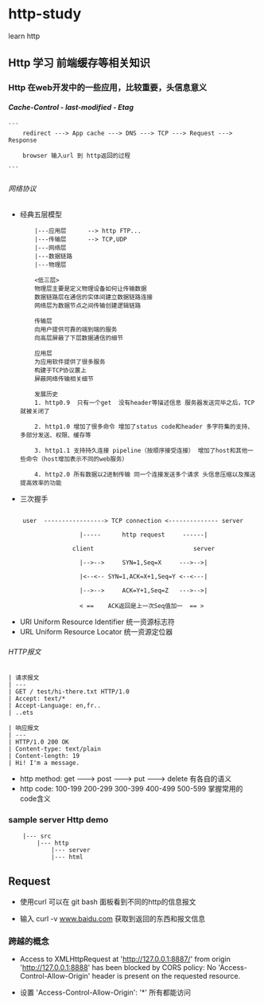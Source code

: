 # http-study
learn http

## Http 学习 前端缓存等相关知识

### Http 在web开发中的一些应用，比较重要，头信息意义

##### Cache-Control - last-modified - Etag

    ```
        redirect ---> App cache ---> DNS ---> TCP ---> Request ---> Response

        browser 输入url 到 http返回的过程

    ```

###### 网络协议

+ 经典五层模型
    ```
        |---应用层      --> http FTP...        
        |---传输层      --> TCP,UDP       
        |---网络层             
        |---数据链路           
        |---物理层 

        <低三层>
        物理层主要是定义物理设备如何让传输数据
        数据链路层在通信的实体间建立数据链路连接
        网络层为数据节点之间传输创建逻辑链路

        传输层
        向用户提供可靠的端到端的服务
        向高层屏蔽了下层数据通信的细节

        应用层
        为应用软件提供了很多服务
        构建于TCP协议置上
        屏蔽网络传输相关细节

        发展历史
        1. http0.9  只有一个get  没有header等描述信息 服务器发送完毕之后，TCP就被关闭了

        2. http1.0 增加了很多命令 增加了status code和header 多字符集的支持、多部分发送、权限、缓存等

        3. http1.1 支持持久连接 pipeline（按顺序接受连接） 增加了host和其他一些命令（host增加表示不同的web服务）

        4. http2.0 所有数据以2进制传输 同一个连接发送多个请求 头信息压缩以及推送提高效率的功能 

    ```
+ 三次握手

```

    user  -----------------> TCP connection <-------------- server

                    |-----      http request     ------|

                  client                            server

                    |-->-->     SYN=1,Seq=X     --->-->|

                    |<--<-- SYN=1,ACK=X+1,Seq=Y <--<---|

                    |-->-->     ACK=Y+1,Seq=Z   --->-->|

                    < ==    ACK返回是上一次Seq值加一  == > 

```

+ URI Uniform Resource Identifier 统一资源标志符
+ URL Uniform Resource Locator 统一资源定位器

###### HTTP报文

    | 请求报文 
    | ---
    | GET / test/hi-there.txt HTTP/1.0 
    | Accept: text/* 
    | Accept-Language: en,fr.. 
    | ..ets 

    | 响应报文 
    | ---
    | HTTP/1.0 200 OK 
    | Content-type: text/plain 
    | Content-length: 19 
    | Hi! I'm a message. 

+  http method: get --->   post ---> put ---> delete 有各自的语义
+  http code: 100-199 200-299 300-399 400-499 500-599 掌握常用的code含义

### sample server Http demo 

```
    |--- src
        |--- http
            |--- server
            |--- html
```

## Request 

+ 使用curl 可以在 git bash 面板看到不同的http的信息报文

+ 输入 curl -v www.baidu.com 获取到返回的东西和报文信息

### 跨越的概念

+ Access to XMLHttpRequest at 'http://127.0.0.1:8887/' from origin 'http://127.0.0.1:8888' has been blocked by CORS policy: No 'Access-Control-Allow-Origin' header is present on the requested resource.

+ 设置 'Access-Control-Allow-Origin':  '*' 所有都能访问



